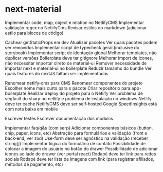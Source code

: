 # next-material

Implementar code, map, object e relation no NetlifyCMS
Implementar validação regex no NetlifyCms
Revisar estilos do markdown (adicionar estilo para blocos de código)

Cachear getStaticProps em dev
Atualizar pacotes
Ver quais pacotes podem ser removidos
Implementar script de typecheck geral (inclusive do storybook)
Implementar script de identação global
Melhorar templates, não duplicar versões
Boilerplate deve ter gitignore
Melhorar import de icones, não necessitar importar direto de material-ui
Remover necessidade de importar next e material-ui no boilerplate
Reduzir tamanho do bundle
Ver quais features do nextJS faltam ser implementadas

Renomear netlify-cms para CMS
Renomear componentes do projeto
Escolher nome mais curto para o pacote
Criar repositório para app-boilerplate
Realizar deploy do projeto para o Netlify
Ver problema de segfault do sharp no netlify e problema de instalação no windows
Netlify deve ter cache
NetlifyCMS deve ser self-hosted
Google SpeedInsights está com nota baixa em mobile

Escrever testes
Escrever documentação dos módulos

Implementar faq/q&s (com serp)
Adicionar componentes básicos (button, chip, paper, icons, etc)
Abstração para formulários e validação (front e back-end, ver zod)
Use-form deve ser agnóstico na validação (receber string[])
Implementar lógica do formulário de contato
Possibilidade de colocar a imagem do usuário no botão do drawer
Possibilidade de adicionar ícones ao lado do drawer (ver portal react)
Rodapé deve ter link para redes sociais
Rodapé deve ter lista de imagens com link (para registrar afiliados, métodos de pagamento, etc)
